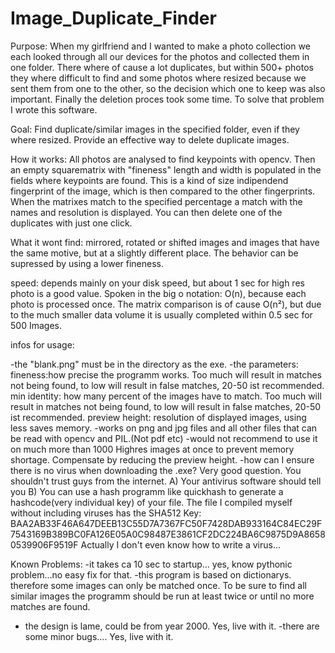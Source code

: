 # Image_Duplicate_Finder
Purpose:
When my girlfriend and I wanted to make a photo collection we each looked through all our devices for the photos and collected them in one folder. There where of cause a lot duplicates, but within 500+ photos they where difficult to find and some photos where resized because we sent them from one to the other, so the decision which one to keep was also important. Finally the deletion proces took some time.
To solve that problem I wrote this software.

Goal: Find duplicate/similar images in the specified folder, even if they where resized. Provide an effective way to delete duplicate images.

How it works: All photos are analysed to find keypoints with opencv. Then an empty squarematrix with "fineness" length and width is populated in the fields where keypoints are found.
This is a kind of size indipendend fingerprint of the image, which is then compared to the other fingerprints. When the matrixes match to the specified percentage a match with the names and resolution is displayed.
You can then delete one of the duplicates with just one click.

What it wont find:
mirrored, rotated or shifted images and images that have the same motive, but at a slightly different place. The behavior can be supressed by using a lower fineness.

speed:
depends mainly on your disk speed, but about 1 sec for high res photo is a good value.
Spoken in the big o notation: O(n), because each photo is processed once.
The matrix comparison is of cause O(n²), but due to the much smaller data volume it is usually completed within 0.5 sec for 500 Images.

infos for usage:

-the "blank.png" must be in the directory as the exe.
-the parameters: 
	fineness:how precise the programm works. Too much will result in matches not being found, to low will result in false matches, 20-50 ist recommended.
	min identity: how many percent of the images have to match. Too much will result in matches not being found, to low will result in false matches, 20-50 ist recommended.
	preview height: resolution of displayed images, using less saves memory.
-works on png and jpg files and all other files that can be read with opencv and PIL.(Not pdf etc)
-would not recommend to use it on much more than 1000 Highres images at once to prevent memory shortage. Compensate by reducing the preview height.
-how can I ensure there is no virus when downloading the .exe? Very good question. You shouldn't trust guys from the internet. 
	A) Your antivirus software should tell you
	B) You can use a hash programm like quickhash to generate a hashcode(very individual key) of your file. The file I compiled myself without including viruses has the SHA512 Key: BAA2AB33F46A647DEEB13C55D7A7367FC50F7428DAB933164C84EC29F7543169B389BC0FA126E05A0C98487E3861CF2DC224BA6C9875D9A86580539906F9519F
Actually I don't even know how to write a virus...

Known Problems:
-it takes ca 10 sec to startup... yes, know pythonic problem...no easy fix for that.
-this program is based on dictionarys. therefore some images can only be matched once.
To be sure to find all similar images the programm should be run at least twice or until no more matches are found.
- the design is lame, could be from year 2000. Yes, live with it.
-there are some minor bugs.... Yes, live with it.


